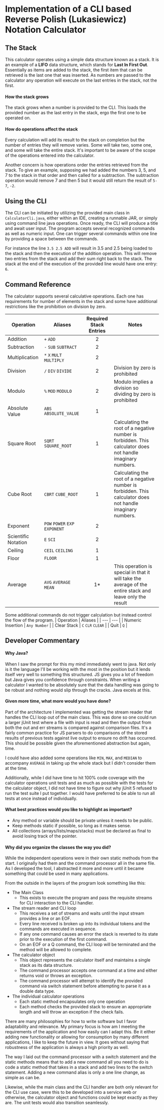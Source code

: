 # Implementation of a CLI based Reverse Polish (Lukasiewicz) Notation Calculator

## The Stack

This calculator operates using a simple data structure known as a stack. It is an example of a **LIFO** data structure, which stands for **Last In First Out**. Essentially as items are added to the stack, the first item that can be retrieved is the last one that was inserted. As numbers are passed to the calculator any operation will execute on the last entries in the stack, not the first.

#### How the stack grows

The stack grows when a number is provided to the CLI. This loads the provided number as the last entry in the stack, ergo the first one to be operated on.

#### How do operations affect the stack

Every calculation will add its result to the stack on completion but the number of entries they will remove varies. Some will take two, some one, and some will take the entire stack. It's important to be aware of the scope of the operations entered into the calculator.

Another concern is how operations order the entries retrieved from the stack. To give an example, supposing we had added the numbers 3, 5, and 7 to the stack in that order and then called for a subtraction. The subtraction operation would remove 7 and then 5 but it would still return the result of `5-7`, `-2`. 

## Using the CLI

The CLI can be initiated by utilizing the provided main class in `CalculatorCli.java`, either within an IDE, creating a runnable JAR, or simply using command line java operations. Once ready, the CLI will produce a title and await user input. The program accepts several recognized commands as well as numeric input. One can trigger several commands within one line by providing a space between the commands. 

For instance the line `3.5 2.5 ADD` will result in 3.5 and 2.5 being loaded to the stack and then the execution of the addition operation. This will remove two entries from the stack and add their sum right back to the stack. The stack at the end of the execution of the provided line would have one entry: `6`.

## Command Reference

The calculator supports several calculative operations. Each one has requirements for number of elements in the stack and some have additional restrictions like the prohibition on division by zero.

| Operation | Aliases | Required Stack Entries | Notes |
| --- | --- | :---: | --- |
| Addition | `+` `ADD` | 2 |  |
| Subtraction | `-` `SUB` `SUBTRACT` | 2 |  |
| Multiplication | `*` `X` `MULT` `MULTIPLY` | 2 |  |
| Division | `/` `DIV` `DIVIDE` | 2 | Division by zero is prohibited |
| Modulo | `%` `MOD` `MODULO` | 2 | Modulo implies a division so dividing by zero is prohibited |
| Absolute Value | `ABS` `ABSOLUTE_VALUE` | 1 |  |
| Square Root | `SQRT` `SQUARE_ROOT` | 1 | Calculating the root of a negative number is forbidden. This calculator does not handle imaginary numbers. |
| Cube Root | `CBRT` `CUBE_ROOT` | 1 | Calculating the root of a negative number is forbidden. This calculator does not handle imaginary numbers. |
| Exponent | `POW` `POWER` `EXP` `EXPONENT` | 2 |  |
| Scientific Notation | `E` `SCI` | 2 |  |
| Ceiling | `CEIL` `CEILING` | 1 |  |
| Floor | `FLOOR` | 1 |  |
| Average | `AVG` `AVERAGE` `MEAN` | 1* | This operation is special in that it will take the average of the entire stack and leave only the result |

Some additional commands do not trigger calculation but instead control the flow of the program.
| Operation | Aliases |
| --- | --- |
| Numeric Insertion | `Any Number` |
| Clear Stack | `C` `CLR` `CLEAR` |
| Quit | `Q` |

## Developer Commentary

#### Why Java?

When I saw the prompt for this my mind immediately went to java. Not only is it the language I'll be working with the most in the position but it lends itself very well to something this structured. JS gives you a lot of freedom but Java gives you confidence through constraints. When writing a calculator I wanted to be absolutely sure that the data handling was going to be robust and nothing would slip through the cracks. Java excels at this.

#### Given more time, what more would you have done?

Part of the architecture I implemented was getting the stream reader that handles the CLI loop out of the main class. This was done so one could run a larger jUnit test where a file with input is read and then the output from both the out and err streams is compared against comparison files. It's a fairly common practice for JS parsers to do comparisons of the stored results of previous tests against live output to ensure no drift has occurred. This should be possible given the aforementioned abstraction but again, time.

I could have also added some operations like `MIN`, `MAX`, and `MEDIAN` to accompany `AVERAGE` in taking up the whole stack but I didn't consider them at the time.

Additionally, while I did have time to hit 100% code coverage with the calculator operations unit tests and as much as possible with the tests for the calculator object, I did not have time to figure out why jUnit 5 refused to run the test suite I put together. I would have preferred to be able to run all tests at once instead of individually.

#### What best practices would you like to highlight as important?

- Any method or variable should be private unless it needs to be public.
- Keep methods static if possible, so long as it makes sense.
- All collections (arrays/lists/maps/stacks) must be declared as final to avoid losing track of the pointer.

#### Why did you organize the classes the way you did?

While the independent operations were in their own static methods from the start. I originally had them and the command processor all in the same file. As I developed the tool, I abstracted it more and more until it became something that could be used in many applications.

From the outside in the layers of the program look something like this:
- The Main Class
  - This exists to execute the program and pass the requisite streams for CLI interaction to the CLI handler.
- The stream reader and CLI loop
  - This receives a set of streams and waits until the input stream provides a line or an EOF.
  - Every line received is broken up into its individual tokens and the commands are executed in sequence.
  - If any one command causes an error the stack is reverted to its state prior to the execution of the first command.
  - On an EOF or a Q command, the CLI loop will be terminated and the method will be allowed to complete.
- The calculator object
  - This object represents the calculator itself and maintains a single stack as its data structure.
  - The command processor accepts one command at a time and either returns void or throws an exception.
  - The command processor will attempt to identify the provided command via switch statement before attempting to parse it as a double data type.
- The individual calculator operations
  - Each static method encapsulates only one operation
  - Each method checks the provided stack to ensure an appropriate length and will throw an exception if the check fails.
  
There are many philosophies for how to write software but I favor adaptability and relevance. My primary focus is how am I meeting the requirements of the application and how easily can I adapt this. Be it either adding new functionality or allowing for consumption by many different applications, I like to keep the future in view. It goes without saying that robustness of the application is always a high priority as well.

The way I laid out the command processor with a switch statement and the static methods means that to add a new command all you need to do is code a static method that takes in a stack and add two lines to the switch statement. Adding a new command alias is only a one line change, as simple as can be. 

Likewise, while the main class and the CLI handler are both only relevant for the CLI use case, were this to be developed into a service web or otherwise, the calculator object and functions could be kept exactly as they are. The unit tests would also transition seamlessly.
